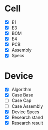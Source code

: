 # Cell
- [x] E1
- [x] E3
- [x] BOM
- [x] E4
- [x] PCB
- [x] Assembly
- [x] Specs

# Device

- [x] Algorithm
- [x] Case Base
- [ ] Case Cap
- [ ] Case Assembly 
- [x] Device Specs
- [x] Research stand
- [x] Research result